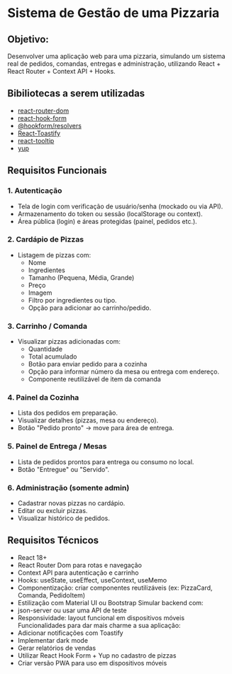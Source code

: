 
# Sistema de Gestão de uma Pizzaria

## Objetivo:
Desenvolver uma aplicação web para uma pizzaria, simulando um sistema real de pedidos, comandas, entregas e administração, utilizando React + React Router + Context API + Hooks.

## Bibiliotecas a serem utilizadas
- [react-router-dom](https://www.npmjs.com/package/react-router-dom)
- [react-hook-form](https://www.npmjs.com/package/react-hook-form)
- [@hookform/resolvers](https://www.npmjs.com/package/@hookform/resolvers)
- [React-Toastify](https://www.npmjs.com/package/react-toastify)
- [react-tooltip](https://www.npmjs.com/package/react-tooltip)
- [yup](https://www.npmjs.com/package/yup)

## Requisitos Funcionais

### 1. Autenticação
* Tela de login com verificação de usuário/senha (mockado ou via API).
* Armazenamento do token ou sessão (localStorage ou context).
* Área pública (login) e áreas protegidas (painel, pedidos etc.).

### 2. Cardápio de Pizzas 
 * Listagem de pizzas com:
    * Nome
    * Ingredientes
    * Tamanho (Pequena, Média, Grande)
    * Preço
    * Imagem
    * Filtro por ingredientes ou tipo.
    * Opção para adicionar ao carrinho/pedido.

### 3. Carrinho / Comanda 
*  Visualizar pizzas adicionadas com:
    * Quantidade
    * Total acumulado
    * Botão para enviar pedido para a cozinha
    * Opção para informar número da mesa ou entrega com endereço.
    * Componente reutilizável de item da comanda
  
### 4. Painel da Cozinha
 * Lista dos pedidos em preparação.
* Visualizar detalhes (pizzas, mesa ou endereço).
* Botão "Pedido pronto" → move para área de entrega.

### 5. Painel de Entrega / Mesas
* Lista de pedidos prontos para entrega ou consumo no local.
* Botão "Entregue" ou "Servido".


### 6. Administração (somente admin)
* Cadastrar novas pizzas no cardápio.
* Editar ou excluir pizzas.
* Visualizar histórico de pedidos.

## Requisitos Técnicos
* React 18+
* React Router Dom para rotas e navegação
* Context API para autenticação e carrinho
* Hooks: useState, useEffect, useContext, useMemo
* Componentização: criar componentes reutilizáveis (ex: PizzaCard, Comanda, PedidoItem)
* Estilização com Material UI ou Bootstrap
Simular backend com:
* json-server ou usar uma API de teste
* Responsividade: layout funcional em dispositivos móveis
Funcionalidades para dar mais charme a sua aplicação:
* Adicionar notificações com Toastify
* Implementar dark mode
* Gerar relatórios de vendas
* Utilizar React Hook Form + Yup no cadastro de pizzas
* Criar versão PWA para uso em dispositivos móveis

